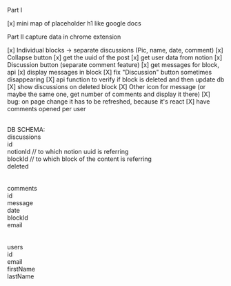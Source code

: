 Part I

[x] mini map of placeholder h1 like google docs

Part II
capture data in chrome extension

[x] Individual blocks -> separate discussions (Pic, name, date, comment)
[x] Collapse button
[x] get the uuid of the post
[x] get user data from notion
[x] Discussion button (separate comment feature)
[x] get messages for block, api
[x] display messages in block
[X] fix "Discussion" button sometimes disappearing
[X] api function to verify if block is deleted and then update db
[X] show discussions on deleted block
[X] Other icon for message (or maybe the same one, get number of comments and display it there)
[X] bug: on page change it has to be refreshed, because it's react
[X] have comments opened per user

<br>
DB SCHEMA:<br>
discussions<br>
id<br>
notionId // to which notion uuid is referring<br>
blockId // to which block of the content is referring<br>
deleted<br>
<br><br>
comments<br>
id<br>
message<br>
date<br>
blockId<br>
email<br>
<br><br>
users<br>
id<br>
email<br>
firstName<br>
lastName<br>
